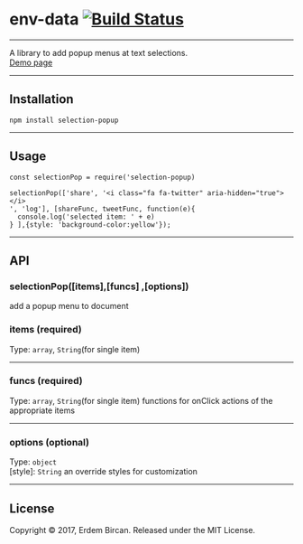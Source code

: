 # env-data [![Build Status](https://travis-ci.org/erdembircan/env-data.svg?branch=master)](https://travis-ci.org/erdembircan/env-data)

---

A library to add popup menus at text selections.
<br>
[Demo page](https://erdembircan.github.io/selection-popup/)

---

## Installation
`npm install selection-popup`

---

## Usage
```
const selectionPop = require('selection-popup)

selectionPop(['share', '<i class="fa fa-twitter" aria-hidden="true"></i>
', 'log'], [shareFunc, tweetFunc, function(e){
  console.log('selected item: ' + e)
} ],{style: 'background-color:yellow'});
```

---

## API
### selectionPop([items],[funcs] ,[options])
add a popup menu to document

### items (required)
Type: `array`, `String`(for single item)

---
### funcs (required)
Type: `array`, `String`(for single item)
functions for onClick actions of the appropriate items

---

### options (optional)
Type: `object`
<br>
[style]: `String` an override styles for customization

---

## License
Copyright © 2017, Erdem Bircan. Released under the MIT License.
